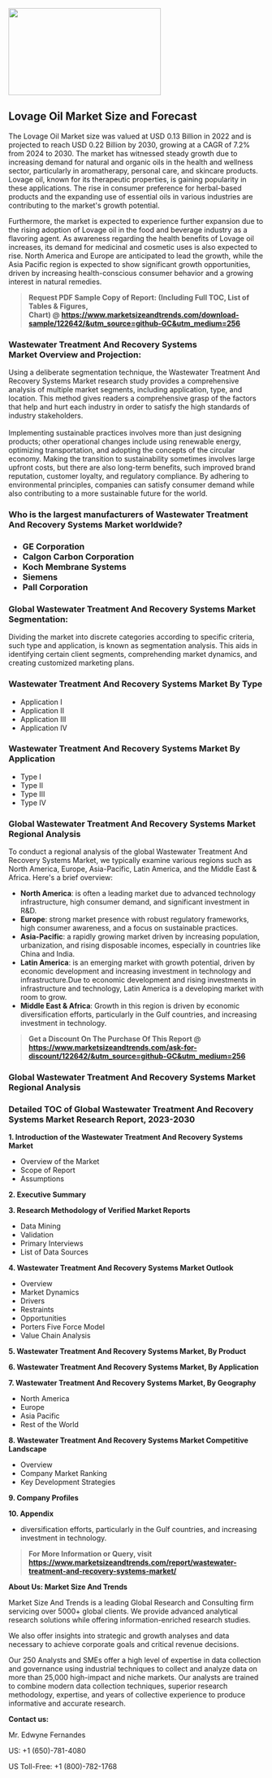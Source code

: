 <p><img class="alignnone size-medium wp-image-20088" src="https://ffe5etoiles.com/wp-content/uploads/2024/12/MST1-300x171.png" alt="" width="300" height="171" /></p><h2>Lovage Oil Market Size and Forecast</h2><p>The Lovage Oil Market size was valued at USD 0.13 Billion in 2022 and is projected to reach USD 0.22 Billion by 2030, growing at a CAGR of 7.2% from 2024 to 2030. The market has witnessed steady growth due to increasing demand for natural and organic oils in the health and wellness sector, particularly in aromatherapy, personal care, and skincare products. Lovage oil, known for its therapeutic properties, is gaining popularity in these applications. The rise in consumer preference for herbal-based products and the expanding use of essential oils in various industries are contributing to the market's growth potential.</p><p>Furthermore, the market is expected to experience further expansion due to the rising adoption of Lovage oil in the food and beverage industry as a flavoring agent. As awareness regarding the health benefits of Lovage oil increases, its demand for medicinal and cosmetic uses is also expected to rise. North America and Europe are anticipated to lead the growth, while the Asia Pacific region is expected to show significant growth opportunities, driven by increasing health-conscious consumer behavior and a growing interest in natural remedies.</p></p><blockquote id="" class=""><strong>Request PDF Sample Copy of Report: (Including Full TOC, List of Tables &amp; Figures, Chart)&nbsp;@&nbsp;<strong><a href="https://www.marketsizeandtrends.com/download-sample/122642/&utm_source=github-GC&utm_medium=256" target="_blank">https://www.marketsizeandtrends.com/download-sample/122642/&utm_source=github-GC&utm_medium=256</a></strong></strong></blockquote><h3 id="" class="">Wastewater Treatment And Recovery Systems Market&nbsp;Overview and Projection:</h3><p id="" class="">Using a deliberate segmentation technique, the Wastewater Treatment And Recovery Systems Market research study provides a comprehensive analysis of multiple market segments, including application, type, and location. This method gives readers a comprehensive grasp of the factors that help and hurt each industry in order to satisfy the high standards of industry stakeholders. <br /> <br />Implementing sustainable practices involves more than just designing products; other operational changes include using renewable energy, optimizing transportation, and adopting the concepts of the circular economy. Making the transition to sustainability sometimes involves large upfront costs, but there are also long-term benefits, such improved brand reputation, customer loyalty, and regulatory compliance. By adhering to environmental principles, companies can satisfy consumer demand while also contributing to a more sustainable future for the world.</p><h3 id="" class="">Who is the largest manufacturers of&nbsp;Wastewater Treatment And Recovery Systems Market worldwide?</h3><h3 class=""><p><ul><li>GE Corporation </li><li> Calgon Carbon Corporation </li><li> Koch Membrane Systems </li><li> Siemens </li><li> Pall Corporation</li></ul></p></h3><h3 id="" class="">Global&nbsp;Wastewater Treatment And Recovery Systems Market Segmentation:</h3><p id="" class="">Dividing the market into discrete categories according to specific criteria, such type and application, is known as segmentation analysis. This aids in identifying certain client segments, comprehending market dynamics, and creating customized marketing plans.</p><h3 id="" class="">Wastewater Treatment And Recovery Systems Market&nbsp;By Type</h3><p><p><ul><li>Application I </li><li> Application II </li><li> Application III </li><li> Application IV</p></li></ul></p></p><h3 id="" class="">Wastewater Treatment And Recovery Systems Market&nbsp;By Application</h3><p class=""><p><ul><li>Type I </li><li> Type II </li><li> Type III </li><li> Type IV</li></ul></p></p><h3 id="" class="">Global Wastewater Treatment And Recovery Systems Market Regional Analysis</h3><p id="" class="">To conduct a regional analysis of the global Wastewater Treatment And Recovery Systems Market, we typically examine various regions such as North America, Europe, Asia-Pacific, Latin America, and the Middle East &amp; Africa. Here's a brief overview:</p><ul><li><strong>North America</strong>: is often a leading market due to advanced technology infrastructure, high consumer demand, and significant investment in R&amp;D.</li><li><strong>Europe</strong>: strong market presence with robust regulatory frameworks, high consumer awareness, and a focus on sustainable practices.</li><li><strong>Asia-Pacific</strong>: a rapidly growing market driven by increasing population, urbanization, and rising disposable incomes, especially in countries like China and India.</li><li><strong>Latin America</strong>: is an emerging market with growth potential, driven by economic development and increasing investment in technology and infrastructure.Due to economic development and rising investments in infrastructure and technology, Latin America is a developing market with room to grow.</li><li><strong>Middle East &amp; Africa</strong>: Growth in this region is driven by economic diversification efforts, particularly in the Gulf countries, and increasing investment in technology.</li></ul><blockquote id="" class=""><strong>Get a Discount On The Purchase Of This Report @ <strong><a href="https://www.marketsizeandtrends.com/ask-for-discount/122642/&utm_source=github-GC&utm_medium=256" target="_blank">https://www.marketsizeandtrends.com/ask-for-discount/122642/&utm_source=github-GC&utm_medium=256</a></strong></strong></blockquote><h3 id="" class="">Global Wastewater Treatment And Recovery Systems Market Regional Analysis</h3><h3 id="" class="">Detailed TOC of Global Wastewater Treatment And Recovery Systems Market Research Report, 2023-2030</h3><p id="" class=""><strong>1. Introduction of the Wastewater Treatment And Recovery Systems Market</strong></p><ul><li>Overview of the Market</li><li>Scope of Report</li><li>Assumptions</li></ul><p id="" class=""><strong>2. Executive Summary</strong></p><p id="" class=""><strong>3. Research Methodology of Verified Market Reports</strong></p><ul><li>Data Mining</li><li>Validation</li><li>Primary Interviews</li><li>List of Data Sources</li></ul><p id="" class=""><strong>4. Wastewater Treatment And Recovery Systems Market Outlook</strong></p><ul><li>Overview</li><li>Market Dynamics</li><li>Drivers</li><li>Restraints</li><li>Opportunities</li><li>Porters Five Force Model</li><li>Value Chain Analysis</li></ul><p id="" class=""><strong>5. Wastewater Treatment And Recovery Systems Market, By Product</strong></p><p id="" class=""><strong>6. Wastewater Treatment And Recovery Systems Market, By Application</strong></p><p id="" class=""><strong>7. Wastewater Treatment And Recovery Systems Market, By Geography</strong></p><ul><li>North America</li><li>Europe</li><li>Asia Pacific</li><li>Rest of the World</li></ul><p id="" class=""><strong>8. Wastewater Treatment And Recovery Systems Market Competitive Landscape</strong></p><ul><li>Overview</li><li>Company Market Ranking</li><li>Key Development Strategies</li></ul><p id="" class=""><strong>9. Company Profiles</strong></p><p id="" class=""><strong>10. Appendix</strong></p><ul><li>diversification efforts, particularly in the Gulf countries, and increasing investment in technology.</li></ul><blockquote id="" class=""><strong>For More Information or Query, visit <strong><strong><a href="https://www.marketsizeandtrends.com/report/wastewater-treatment-and-recovery-systems-market/" target="_blank">https://www.marketsizeandtrends.com/report/wastewater-treatment-and-recovery-systems-market/</a></strong></strong></strong></blockquote><p id="" class=""><strong>About Us: Market Size And Trends</strong></p><p id="" class="">Market Size And Trends is a leading Global Research and Consulting firm servicing over 5000+ global clients. We provide advanced analytical research solutions while offering information-enriched research studies.</p><p id="" class="">We also offer insights into strategic and growth analyses and data necessary to achieve corporate goals and critical revenue decisions.</p><p id="" class="">Our 250 Analysts and SMEs offer a high level of expertise in data collection and governance using industrial techniques to collect and analyze data on more than 25,000 high-impact and niche markets. Our analysts are trained to combine modern data collection techniques, superior research methodology, expertise, and years of collective experience to produce informative and accurate research.</p><p id="" class=""><strong>Contact us:</strong></p><p id="" class="">Mr. Edwyne Fernandes</p><p id="" class="">US: +1 (650)-781-4080</p><p id="" class="">US Toll-Free: +1 (800)-782-1768</p>
